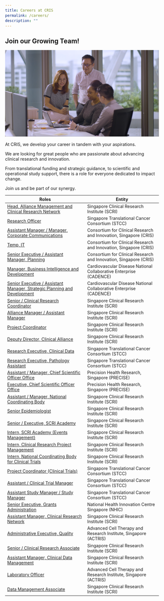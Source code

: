 ```yaml
---
title: Careers at CRIS
permalink: /careers/
description: ""
---
```

## **Join our Growing Team!**

![](/images/Corporate%20photos/03%20-%20ACTRIS%201.png)

At CRIS, we develop your career in tandem with your aspirations.

We are looking for great people who are passionate about advancing clinical research and innovation.

From translational funding and strategic guidance, to scientific and operational study support, there is a role for everyone dedicated to impact change.

Join us and be part of our synergy.


| Roles | Entity |
| -------- | -------- |
[Head, Alliance Management and Clinical Research Network](/files/Careers/head,%20alliance%20management%20&%20clinical%20research%20network%20(scri).pdf) | Singapore Clinical Research Institute (SCRI) |
[Research Officer](/files/Careers/research%20officer%20(stcc).pdf) | Singapore Translational Cancer Consortium (STCC) |
[Assistant Manager / Manager, Corporate Communications](/files/Careers/jd%20-%20asst%20mgr_manager%20corp%20comms.pdf) | Consortium for Clinical Research and Innovation, Singapore (CRIS) |
|[Temp, IT](/files/Careers/cris%20-%20it%20(temp).pdf) | Consortium for Clinical Research and Innovation, Singapore (CRIS) |
| [Senior Executive / Assistant Manager, Planning](/files/Careers/cris%20-%20se_am%20(planning).pdf) | Consortium for Clinical Research and Innovation, Singapore (CRIS) |
[Manager, Business Intelligence and Development](/files/Careers/cris%20-%20manager%20(cadence).pdf) | Cardiovascular Disease National Collaborative Enterprise (CADENCE) |
[Senior Executive / Assistant Manager, Strategic Planning and Development](/files/Careers/cris%20-%20se_am%20(cadence).pdf)| Cardiovascular Disease National Collaborative Enterprise (CADENCE) |
[Senior / Clinical Research Coordinator](/files/Careers/careers-%20sr_clinical%20research%20coordinator%20(scri).pdf)| Singapore Clinical Research Institute (SCRI) |
[Alliance Manager / Assistant Manager](/files/Careers/careers-%20alliance%20manager_asst%20manager%20(scri).pdf) | Singapore Clinical Research Institute (SCRI) |
[Project Coordinator](/files/Careers/careers-%20project%20coordinator%20(scri).pdf) | Singapore Clinical Research Institute (SCRI) |
[Deputy Director, Clinical Alliance](/files/Careers/deputy%20director,%20clinical%20alliance%20(scri).pdf) | Singapore Clinical Research Institute (SCRI) |
[Research Executive, Clinical Data](/files/Careers/Research%20Executive%20(Clinical%20Data).pdf) | Singapore Translational Cancer Consortium (STCC)
[Research Executive, Pathology Assistant](/files/Careers/Research%20Executive%20(Pathology%20Assistant).pdf) | Singapore Translational Cancer Consortium (STCC)
[Assistant / Manager, Chief Scientific Officer Office](/files/Careers/CRIS%20-Manager_Asst%20Manager%20(CSOO).pdf) | Precision Health Research, Singapore (PRECISE)
[Executive, Chief Scientific Officer Office](/files/Careers/CRIS%20-Executive%20(CSOO).pdf) | Precision Health Research, Singapore (PRECISE)
[Assistant / Manager, National Coordinating Body](/files/Careers/Manager_Asst%20Mgr,%20National%20Coordinating%20Body.pdf) | Singapore Clinical Research Institute (SCRI) |
[Senior Epidemiologist](/files/Careers/Sr%20Epidemiologist-SCRI.pdf) | Singapore Clinical Research Institute (SCRI) |
[Senior / Executive, SCRI Academy](/files/Careers/Sr%20Executive,%20SCRI%20Academy.pdf) | Singapore Clinical Research Institute (SCRI) |
[Intern, SCRI Academy (Events Management)](/files/Careers/21%20-%20SCRI%20-%20Intern,%20SCRI%20Academy.pdf) | Singapore Clinical Research Institute (SCRI) |
[Intern, Clinical Research Project Management](/files/Careers/20%20-%20SCRI%20-%20Intern,%20Project%20Management.pdf) | Singapore Clinical Research Institute (SCRI) |
[Intern, National Coordinating Body for Clinical Trials](/files/Careers/19%20-%20SCRI%20-%20Intern,%20NCB.pdf) | Singapore Clinical Research Institute (SCRI) |
[Project Coordinator (Clinical Trials)](/files/Careers/18%20-%20STCC%20-%20Project%20Coordinator%20(Clinical%20Trials).pdf) | Singapore Translational Cancer Consortium (STCC) |
[Assistant / Clinical Trial Manager](/files/Careers/17%20-%20STCC%20-%20Assistant%20Clinical%20Trial%20Manager.pdf) | Singapore Translational Cancer Consortium (STCC) |
[Assistant Study Manager / Study Manager](/files/Careers/16%20-%20STCC%20-%20Assistant%20Study%20Manager.pdf) | Singapore Translational Cancer Consortium (STCC) |
[Senior Executive, Grants Administration](/files/Careers/05%20-%20NHIC%20-%20Executive,%20Grants%20Admin.pdf) | National Health Innovation Centre Singapore (NHIC) |
[Assistant Manager, Clinical Research Network](/files/Careers/08%20-%20SCRI%20-%20CRN.pdf)| Singapore Clinical Research Institute (SCRI)
[Administrative Executive, Quality](/files/Careers/09%20-%20ACTRIS%20-%20Quality.pdf)| Advanced Cell Therapy and Research Institute, Singapore (ACTRIS)
[Senior / Clinical Research Associate](/files/Careers/12%20-%20SCRI%20-%20CRA.pdf)| Singapore Clinical Research Institute (SCRI)
[Assistant Manager, Clinical Data Management](/files/Careers/13%20-%20SCRI%20-%20Clinical%20Data%20Management.pdf)| Singapore Clinical Research Institute (SCRI)
[Laboratory Officer](/files/Careers/14%20-%20ACTRIS%20-%20Lab%20Officer.pdf)| Advanced Cell Therapy and Research Institute, Singapore (ACTRIS)
[Data Management Associate](/files/Careers/15%20-%20SCRI%20-%20Data%20Management%20Associate.pdf)| Singapore Clinical Research Institute (SCRI)